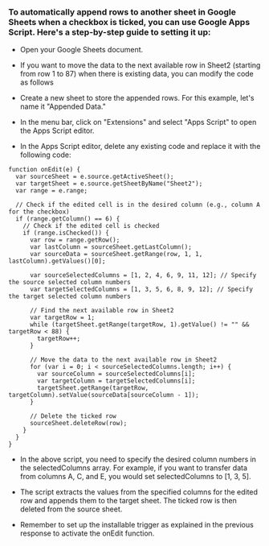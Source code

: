 ### To automatically append rows to another sheet in Google Sheets when a checkbox is ticked, you can use Google Apps Script. Here's a step-by-step guide to setting it up:

* Open your Google Sheets document.

* If you want to move the data to the next available row in Sheet2 (starting from row 1 to 87) when there is existing data, you can modify the code as follows

* Create a new sheet to store the appended rows. For this example, let's name it "Appended Data."

* In the menu bar, click on "Extensions" and select "Apps Script" to open the Apps Script editor.

* In the Apps Script editor, delete any existing code and replace it with the following code:



```
function onEdit(e) {
  var sourceSheet = e.source.getActiveSheet();
  var targetSheet = e.source.getSheetByName("Sheet2");
  var range = e.range;

  // Check if the edited cell is in the desired column (e.g., column A for the checkbox)
  if (range.getColumn() == 6) {
    // Check if the edited cell is checked
    if (range.isChecked()) {
      var row = range.getRow();
      var lastColumn = sourceSheet.getLastColumn();
      var sourceData = sourceSheet.getRange(row, 1, 1, lastColumn).getValues()[0];

      var sourceSelectedColumns = [1, 2, 4, 6, 9, 11, 12]; // Specify the source selected column numbers
      var targetSelectedColumns = [1, 3, 5, 6, 8, 9, 12]; // Specify the target selected column numbers

      // Find the next available row in Sheet2
      var targetRow = 1;
      while (targetSheet.getRange(targetRow, 1).getValue() != "" && targetRow < 88) {
        targetRow++;
      }

      // Move the data to the next available row in Sheet2
      for (var i = 0; i < sourceSelectedColumns.length; i++) {
        var sourceColumn = sourceSelectedColumns[i];
        var targetColumn = targetSelectedColumns[i];
        targetSheet.getRange(targetRow, targetColumn).setValue(sourceData[sourceColumn - 1]);
      }

      // Delete the ticked row
      sourceSheet.deleteRow(row);
    }
  }
}

```

* In the above script, you need to specify the desired column numbers in the selectedColumns array. For example, if you want to transfer data from columns A, C, and E, you would set selectedColumns to [1, 3, 5].

* The script extracts the values from the specified columns for the edited row and appends them to the target sheet. The ticked row is then deleted from the source sheet.

* Remember to set up the installable trigger as explained in the previous response to activate the onEdit function.
